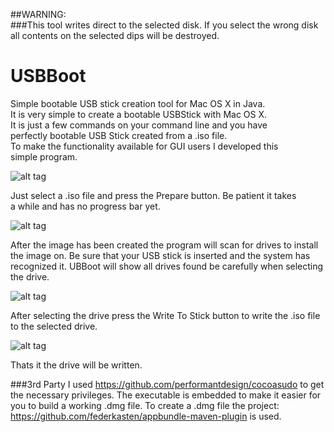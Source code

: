 ##WARNING:  
###This tool writes direct to the selected disk. If you select the wrong disk all contents on the selected dips will be destroyed.  

# USBBoot  
Simple bootable USB stick creation tool for Mac OS X in Java.  
It is very simple to create a bootable USBStick with Mac OS X.   
It is just a few commands on your command line and you have   
perfectly bootable USB Stick created from a .iso file.  
To make the functionality available for GUI users I developed this  
simple program. 
 
![alt tag](https://raw.github.com/sbamamoto/USBBoot/master/src/main/resources/docimages/step1.png) 
 
Just select a .iso file and press the Prepare button. Be patient it takes  
a while and has no progress bar yet. 
 
![alt tag](https://raw.github.com/sbamamoto/USBBoot/master/src/main/resources/docimages/step2.png) 
 
After the image has been created the program will scan for drives to install  
the image on. Be sure that your USB stick is inserted and the system has recognized it. 
UBBoot will show all drives found be carefully when selecting the drive. 
 
![alt tag](https://raw.github.com/sbamamoto/USBBoot/master/src/main/resources/docimages/step3.png) 
 
After selecting the drive press the Write To Stick button to write the .iso file to the selected drive. 
 
![alt tag](https://raw.github.com/sbamamoto/USBBoot/master/src/main/resources/docimages/step4.png) 
 
Thats it the drive will be written. 
 
###3rd Party 
I used https://github.com/performantdesign/cocoasudo to get the necessary privileges. The executable is embedded to make it easier for you to build a working .dmg file. 
To create a .dmg file the project: https://github.com/federkasten/appbundle-maven-plugin is used. 
 
